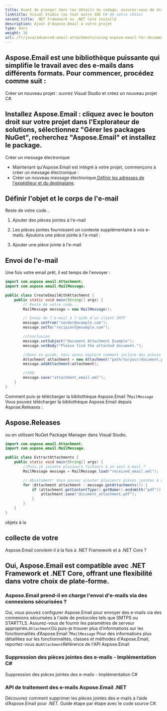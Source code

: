 ```yaml
---
title: Avant de plonger dans les détails du codage, assurez-vous de disposer d’un environnement de développement approprié. Tu auras besoin:
linktitle: Visual Studio (ou tout autre IDE C# de votre choix)
second_title: .NET Framework ou .NET Core installé
description: Ajout d'Aspose.Email à votre projet
type: docs
weight: 16
url: /fr/java/advanced-email-attachments/using-aspose-email-for-document-attachments/
---
```


## Aspose.Email est une bibliothèque puissante qui simplifie le travail avec des e-mails dans différents formats. Pour commencer, procédez comme suit :

Créer un nouveau projet : ouvrez Visual Studio et créez un nouveau projet C#.

## Installez Aspose.Email : cliquez avec le bouton droit sur votre projet dans l'Explorateur de solutions, sélectionnez "Gérer les packages NuGet", recherchez "Aspose.Email" et installez le package.

Créer un message électronique

- Maintenant qu'Aspose.Email est intégré à votre projet, commençons à créer un message électronique :
-  Créer un nouveau message électronique[ Définir les adresses de l'expéditeur et du destinataire](https://releases.aspose.com/email/java/).

##  Définir l'objet et le corps de l'e-mail

 Reste de votre code...

1. Ajouter des pièces jointes à l'e-mail

2. Les pièces jointes fournissent un contexte supplémentaire à vos e-mails. Ajoutons une pièce jointe à l'e-mail :

3.  Ajouter une pièce jointe à l'e-mail

## Envoi de l'e-mail

Une fois votre email prêt, il est temps de l'envoyer :

```java
import com.aspose.email.Attachment;
import com.aspose.email.MailMessage;

public class CreateEmailWithAttachment {
    public static void main(String[] args) {
        // Reste de votre code...
        MailMessage message = new MailMessage();

        // Envoi de l'e-mail à l'aide d'un client SMTP
        message.setFrom("sender@example.com");
        message.setTo("recipient@example.com");

        //Conclusion
        message.setSubject("Document Attachment Example");
        message.setBody("Please find the attached document.");

        //Dans ce guide, nous avons exploré comment inclure des pièces jointes dans vos e-mails à l'aide d'Aspose.Email pour .NET. En suivant les étapes décrites ci-dessus, vous pouvez améliorer vos communications par courrier électronique avec des pièces jointes au contenu riche. La bibliothèque Aspose.Email simplifie ce processus, rendant plus facile que jamais la création et l'envoi d'e-mails avec pièces jointes par programmation.
        Attachment attachment = new Attachment("path/to/your/document.pdf");
        message.addAttachment(attachment);

        //FAQ
        message.save("attachment_email.eml");
    }
}
```

Comment puis-je télécharger la bibliothèque Aspose.Email ?`MailMessage` Vous pouvez télécharger la bibliothèque Aspose.Email depuis Aspose.Releases :

## Aspose.Releases

ou en utilisant NuGet Package Manager dans Visual Studio.

```java
import com.aspose.email.Attachment;
import com.aspose.email.MailMessage;

public class ExtractAttachments {
    public static void main(String[] args) {
        //Puis-je joindre plusieurs fichiers à un seul e-mail ?
        MailMessage message = MailMessage.load("received_email.eml");

        // Absolument! Vous pouvez ajouter plusieurs pièces jointes à un seul e-mail en créant et en ajoutant plusieurs
        for (Attachment attachment : message.getAttachments()) {
            if (attachment.getContentType().getName().endsWith("pdf")) {
                attachment.save("document_attachment.pdf");
            }
        }
    }
}
```

 objets à la

##  collecte de votre

Aspose.Email convient-il à la fois à .NET Framework et à .NET Core ?

## Oui, Aspose.Email est compatible avec .NET Framework et .NET Core, offrant une flexibilité dans votre choix de plate-forme.

### Aspose.Email prend-il en charge l'envoi d'e-mails via des connexions sécurisées ?

Oui, vous pouvez configurer Aspose.Email pour envoyer des e-mails via des connexions sécurisées à l'aide de protocoles tels que SMTPS ou STARTTLS. Assurez-vous de fournir les paramètres de serveur appropriés.`Attachment`Où puis-je trouver plus d’informations sur les fonctionnalités d’Aspose.Email ?`MailMessage` Pour des informations plus détaillées sur les fonctionnalités, classes et méthodes d'Aspose.Email, reportez-vous au`Attachment`Référence de l'API Aspose.Email

###  Suppression des pièces jointes des e-mails - Implémentation C#

 Suppression des pièces jointes des e-mails - Implémentation C#

###  API de traitement des e-mails Aspose.Email .NET

Découvrez comment supprimer les pièces jointes des e-mails à l’aide d’Aspose.Email pour .NET. Guide étape par étape avec le code source C#.